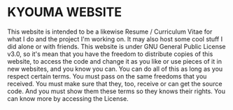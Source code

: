 # KYOUMA WEBSITE

This website is intended to be a likewise Resume / Curriculum Vitae for what I do and the project I'm working on. It may also host some cool stuff I did alone or with friends.
This website is under GNU General Public License v3.0, so it's mean that you have the freedom to distribute copies of this website, to access the code and change it as you like or use pieces of it in new websites, and you know you can. You can do all of this as long as you respect certain terms. You must pass on the same freedoms that you received. You must make sure that they, too, receive or can get the source code. And you must show them these terms so they knows their rights. You can know more by accessing the License.
